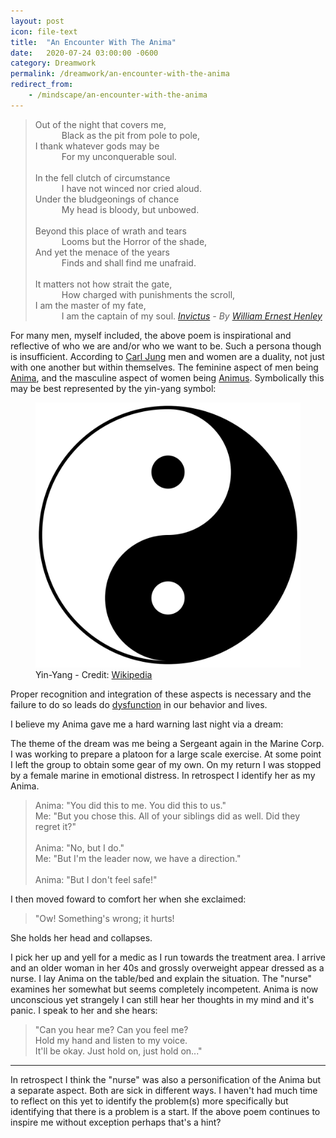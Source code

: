```yaml
---
layout: post
icon: file-text
title:  "An Encounter With The Anima"
date:   2020-07-24 03:00:00 -0600
category: Dreamwork
permalink: /dreamwork/an-encounter-with-the-anima
redirect_from:
    - /mindscape/an-encounter-with-the-anima
---
```


> Out of the night that covers me,<br>
> &emsp;&emsp;&emsp;Black as the pit from pole to pole,<br>
> I thank whatever gods may be<br>
> &emsp;&emsp;&emsp;For my unconquerable soul.<br>
><br>
> In the fell clutch of circumstance<br>
> &emsp;&emsp;&emsp;I have not winced nor cried aloud.<br>
> Under the bludgeonings of chance<br>
> &emsp;&emsp;&emsp;My head is bloody, but unbowed.<br>
><br>
> Beyond this place of wrath and tears<br>
> &emsp;&emsp;&emsp;Looms but the Horror of the shade,<br>
> And yet the menace of the years<br>
> &emsp;&emsp;&emsp;Finds and shall find me unafraid.<br>
><br>
> It matters not how strait the gate,<br>
> &emsp;&emsp;&emsp;How charged with punishments the scroll,<br>
> I am the master of my fate,<br>
> &emsp;&emsp;&emsp;I am the captain of my soul.
> <cite><a href="https://en.wikipedia.org/wiki/Invictus" target="_blank">Invictus</a> - By <a href="https://en.wikipedia.org/wiki/William_Ernest_Henley" target="_blank">William Ernest Henley</a></cite>

For many men, myself included, the above poem is inspirational and reflective of who we are and/or who we want to be. Such a persona though is insufficient.
According to [Carl Jung](https://en.wikipedia.org/wiki/Carl_Jung) men and women are a duality, not just with one another but within themselves.
The feminine aspect of men being [Anima](https://en.wikipedia.org/wiki/Anima_and_animus),
and the masculine aspect of women being [Animus](https://en.wikipedia.org/wiki/Anima_and_animus). Symbolically this may be best represented by
the yin-yang symbol:

<figure>
    <img src="/media-library/dreamwork/yin-yang.png" alt="Yin-Yang symbol">
    <figcaption>Yin-Yang - Credit: <a href="https://en.wikipedia.org/wiki/Taijitu" target="_blank">Wikipedia</a></figcaption>
</figure>

Proper recognition and integration of these aspects is necessary and the failure to do so leads do
[dysfunction](https://www.youtube.com/watch?v=exqL4C2u7HA) in our behavior and lives.

I believe my Anima gave me a hard warning last night via a dream:

The theme of the dream was me being a Sergeant again in the Marine Corp. I was working to prepare a platoon for a large scale exercise.
At some point I left the group to obtain some gear of my own. On my return I was stopped by a female marine in emotional distress.
In retrospect I identify her as my Anima.

> Anima: "You did this to me. You did this to us."<br>
> Me: "But you chose this. All of your siblings did as well. Did they regret it?"<br>
> <br>
> Anima: "No, but I do."<br>
> Me: "But I'm the leader now, we have a direction."<br>
> <br>
> Anima: "But I don't feel safe!"

I then moved foward to comfort her when she exclaimed:

> "Ow! Something's wrong; it hurts!

She holds her head and collapses.

I pick her up and yell for a medic as I run towards the treatment area.
I arrive and an older woman in her 40s and grossly overweight appear dressed as a nurse.
I lay Anima on the table/bed and explain the situation. The "nurse" examines her somewhat
but seems completely incompetent. Anima is now unconscious yet strangely I can still
hear her thoughts in my mind and it's panic. I speak to her and she hears:

> "Can you hear me? Can you feel me?<br>
> Hold my hand and listen to my voice.<br>
> It'll be okay. Just hold on, just hold on..."

---

In retrospect I think the "nurse" was also a personification of the Anima but a separate aspect.
Both are sick in different ways. I haven't had much time to reflect on this yet to identify the
problem(s) more specifically but identifying that there is a problem is a start. If the above
poem continues to inspire me without exception perhaps that's a hint?
